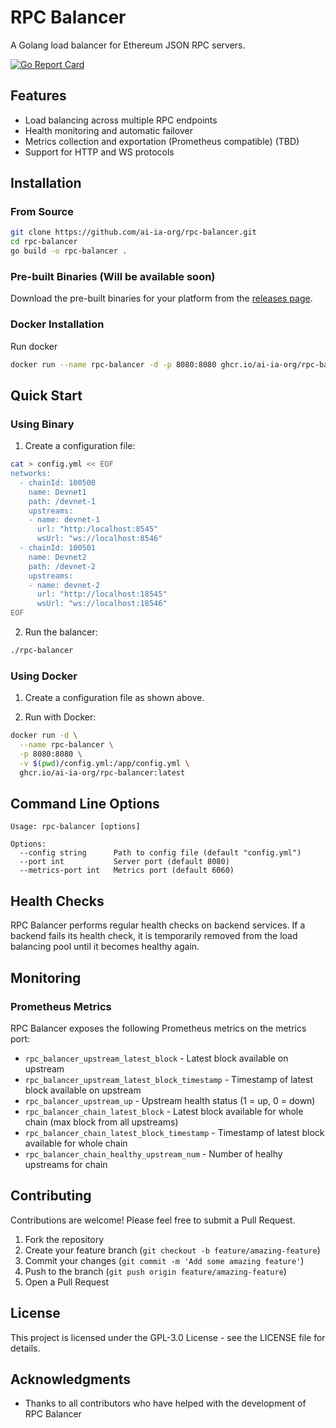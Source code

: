 # RPC Balancer

A Golang load balancer for Ethereum JSON RPC servers.

[![Go Report Card](https://goreportcard.com/badge/github.com/ai-ia-org/rpc-balancer)](https://goreportcard.com/report/github.com/ai-ia-org/rpc-balancer)

## Features

- Load balancing across multiple RPC endpoints
- Health monitoring and automatic failover
- Metrics collection and exportation (Prometheus compatible) (TBD)
- Support for HTTP and WS protocols

## Installation

### From Source

```bash
git clone https://github.com/ai-ia-org/rpc-balancer.git
cd rpc-balancer
go build -o rpc-balancer .
```

### Pre-built Binaries (Will be available soon)

Download the pre-built binaries for your platform from the [releases page](https://github.com/ai-ia-org/rpc-balancer/releases).

### Docker Installation

Run docker

```bash
docker run --name rpc-balancer -d -p 8080:8080 ghcr.io/ai-ia-org/rpc-balancer:latest
```

## Quick Start

### Using Binary

1. Create a configuration file:

```bash
cat > config.yml << EOF
networks:
  - chainId: 100500
    name: Devnet1
    path: /devnet-1
    upstreams:
    - name: devnet-1
      url: "http:/localhost:8545"
      wsUrl: "ws://localhost:8546"
  - chainId: 100501
    name: Devnet2
    path: /devnet-2
    upstreams:
    - name: devnet-2
      url: "http://localhost:18545"
      wsUrl: "ws://localhost:18546"
EOF
```

2. Run the balancer:

```bash
./rpc-balancer
```

### Using Docker

1. Create a configuration file as shown above.

2. Run with Docker:

```bash
docker run -d \
  --name rpc-balancer \
  -p 8080:8080 \
  -v $(pwd)/config.yml:/app/config.yml \
  ghcr.io/ai-ia-org/rpc-balancer:latest
```

## Command Line Options

```
Usage: rpc-balancer [options]

Options:
  --config string      Path to config file (default "config.yml")
  --port int           Server port (default 8080)
  --metrics-port int   Metrics port (default 6060)
```

## Health Checks

RPC Balancer performs regular health checks on backend services. If a backend fails its health check, it is temporarily removed from the load balancing pool until it becomes healthy again.

## Monitoring

### Prometheus Metrics

RPC Balancer exposes the following Prometheus metrics on the metrics port:

- `rpc_balancer_upstream_latest_block` - Latest block available on upstream
- `rpc_balancer_upstream_latest_block_timestamp` - Timestamp of latest block available on upstream
- `rpc_balancer_upstream_up` - Upstream health status (1 = up, 0 = down)
- `rpc_balancer_chain_latest_block` - Latest block available for whole chain (max block from all upstreams)
- `rpc_balancer_chain_latest_block_timestamp` - Timestamp of latest block available for whole chain
- `rpc_balancer_chain_healthy_upstream_num` - Number of healhy upstreams for chain

## Contributing

Contributions are welcome! Please feel free to submit a Pull Request.

1. Fork the repository
2. Create your feature branch (`git checkout -b feature/amazing-feature`)
3. Commit your changes (`git commit -m 'Add some amazing feature'`)
4. Push to the branch (`git push origin feature/amazing-feature`)
5. Open a Pull Request

## License

This project is licensed under the GPL-3.0 License - see the LICENSE file for details.

## Acknowledgments

- Thanks to all contributors who have helped with the development of RPC Balancer
